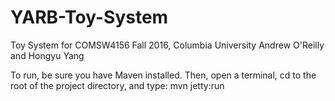 # YARB-Toy-System
Toy System for COMSW4156 Fall 2016, Columbia University
Andrew O'Reilly and Hongyu Yang

To run, be sure you have Maven installed.
Then, open a terminal, cd to the root of the project directory, and type:
  mvn jetty:run
